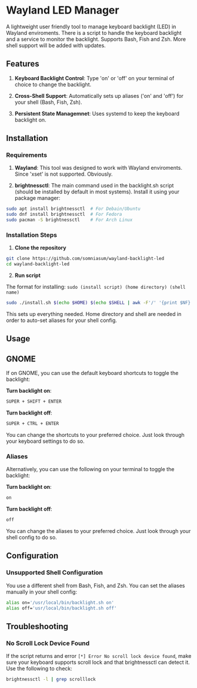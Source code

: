 # Wayland LED Manager

A lightweight user friendly tool to manage keyboard backlight (LED) in Wayland enviroments. There is a script to handle the keyboard backlight and a service to monitor the backlight. Supports Bash, Fish and Zsh. More shell support will be added with updates.

## **Features**

1. **Keyboard Backlight Control**: Type 'on' or 'off' on your terminal of choice to change the backlight.

2. **Cross-Shell Support**: Automatically sets up aliases ('on' and 'off') for your shell (Bash, Fish, Zsh).

3. **Persistent State Managemnet**: Uses systemd to keep the keyboard backlight on.


## **Installation**
### **Requirements**
1. **Wayland**: This tool was designed to work with Wayland enviroments. Since 'xset' is not supported. Obviously.

2. **brightnessctl**: The main command used in the backlight.sh script (should be installed by default in most systems). Install it using your package manager:
```bash
sudo apt install brightnessctl  # For Debain/Ubuntu
sudo dnf install brightnessctl  # For Fedora
sudo pacman -S brightnessctl    # For Arch Linux
```

### **Installation Steps**
1. **Clone the repository**
```bash
git clone https://github.com/somniasum/wayland-backlight-led
cd wayland-backlight-led
```
2. **Run script**

The format for installing:
```sudo (install script) (home directory) (shell name)```
```bash
sudo ./install.sh $(echo $HOME) $(echo $SHELL | awk -F'/' '{print $NF}')
```
This sets up everything needed. Home directory and shell are needed in order to auto-set aliases for your shell config.

## **Usage**

## **GNOME**

If on GNOME, you can use the default keyboard shortcuts to toggle the backlight:

**Turn backlight on**:
```bash
SUPER + SHIFT + ENTER
```

**Turn backlight off**:
```bash
SUPER + CTRL + ENTER
```
You can change the shortcuts to your preferred choice. Just look through your keyboard settings to do so.

### **Aliases**

Alternatively, you can use the following on your terminal to toggle the backlight:

**Turn backlight on**:
```bash
on
```

**Turn backlight off**:
```bash
off
```
You can change the aliases to your preferred choice. Just look through your shell config to do so.

## **Configuration**

### **Unsupported Shell Configuration**

You use a different shell from Bash, Fish, and Zsh. You can set the aliases manually in your shell config:
```bash
alias on='/usr/local/bin/backlight.sh on'
alias off='usr/local/bin/backlight.sh off'
```

## **Troubleshooting**

### **No Scroll Lock Device Found**

If the script returns and error ```[*] Error No scroll lock device found```, make sure your keyboard supports scroll lock and that brightnessctl can detect it. Use the following to check:
```bash
brightnessctl -l | grep scrolllock
```

